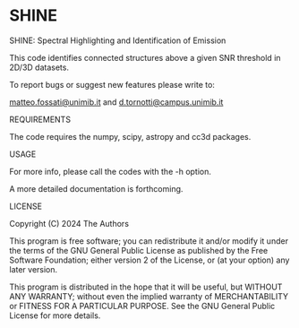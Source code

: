 # SHINE

SHINE: Spectral Highlighting and Identification of Emission

This code identifies connected structures above a given SNR threshold in 
2D/3D datasets.

To report bugs or suggest new features please write to:

matteo.fossati@unimib.it and d.tornotti@campus.unimib.it

REQUIREMENTS

The code requires the numpy, scipy, astropy and cc3d packages.

USAGE

For more info, please call the codes with the -h option.

A more detailed documentation is forthcoming.


LICENSE

Copyright (C) 2024 The Authors
  
This program is free software; you can redistribute it and/or modify
it under the terms of the GNU General Public License as published by 
the Free Software Foundation; either version 2 of the License, or
(at your option) any later version.
  
This program is distributed in the hope that it will be useful,
but WITHOUT ANY WARRANTY; without even the implied warranty of
MERCHANTABILITY or FITNESS FOR A PARTICULAR PURPOSE.  See the
GNU General Public License for more details.

